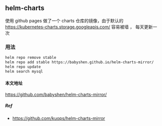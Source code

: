 ## helm-charts
使用 github pages 做了一个 charts 仓库的镜像，由于默认的 https://kubernetes-charts.storage.googleapis.com/ 容易被墙 ， 每天更新一次

### 用法
```bash
helm repo remove stable
helm repo add stable https://babyshen.github.io/helm-charts-mirror/
helm repo update
helm search mysql
```

#### 本文地址
https://github.com/babyshen/helm-charts-mirror/

##### Ref
- https://github.com/kuops/helm-charts-mirror
